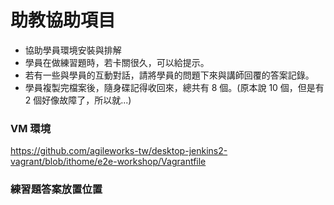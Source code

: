 # 助教協助項目

* 協助學員環境安裝與排解
* 學員在做練習題時，若卡關很久，可以給提示。
* 若有一些與學員的互動對話，請將學員的問題下來與講師回覆的答案記錄。
* 學員複製完檔案後，隨身碟記得收回來，總共有 8 個。(原本說 10 個，但是有 2 個好像故障了，所以就...)

### VM 環境

<https://github.com/agileworks-tw/desktop-jenkins2-vagrant/blob/ithome/e2e-workshop/Vagrantfile>

### 練習題答案放置位置
